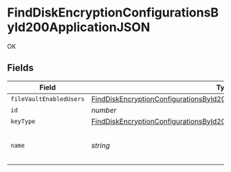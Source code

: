 # FindDiskEncryptionConfigurationsById200ApplicationJSON

OK


## Fields

| Field                                                                                                                                                                                 | Type                                                                                                                                                                                  | Required                                                                                                                                                                              | Description                                                                                                                                                                           | Example                                                                                                                                                                               |
| ------------------------------------------------------------------------------------------------------------------------------------------------------------------------------------- | ------------------------------------------------------------------------------------------------------------------------------------------------------------------------------------- | ------------------------------------------------------------------------------------------------------------------------------------------------------------------------------------- | ------------------------------------------------------------------------------------------------------------------------------------------------------------------------------------- | ------------------------------------------------------------------------------------------------------------------------------------------------------------------------------------- |
| `fileVaultEnabledUsers`                                                                                                                                                               | [FindDiskEncryptionConfigurationsById200ApplicationJSONFileVaultEnabledUsers](../../models/operations/finddiskencryptionconfigurationsbyid200applicationjsonfilevaultenabledusers.md) | :heavy_minus_sign:                                                                                                                                                                    | N/A                                                                                                                                                                                   |                                                                                                                                                                                       |
| `id`                                                                                                                                                                                  | *number*                                                                                                                                                                              | :heavy_minus_sign:                                                                                                                                                                    | N/A                                                                                                                                                                                   | 1                                                                                                                                                                                     |
| `keyType`                                                                                                                                                                             | [FindDiskEncryptionConfigurationsById200ApplicationJSONKeyType](../../models/operations/finddiskencryptionconfigurationsbyid200applicationjsonkeytype.md)                             | :heavy_minus_sign:                                                                                                                                                                    | N/A                                                                                                                                                                                   |                                                                                                                                                                                       |
| `name`                                                                                                                                                                                | *string*                                                                                                                                                                              | :heavy_check_mark:                                                                                                                                                                    | Name of the disk encryption configuration                                                                                                                                             | Corporate Encryption                                                                                                                                                                  |
